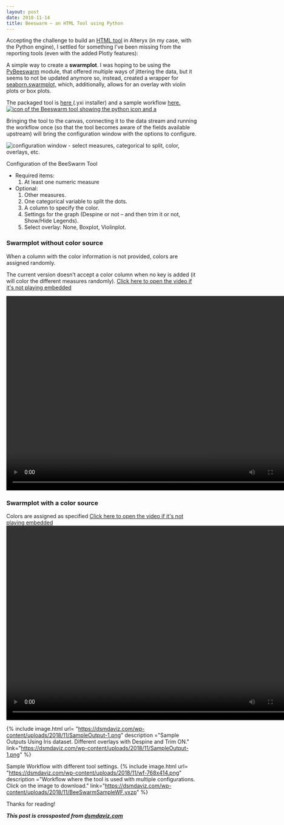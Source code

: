 ```yaml
---
layout: post
date: 2018-11-14
title: Beeswarm – an HTML Tool using Python
---
```

Accepting the challenge to build an [HTML tool][html-tool] in Alteryx (in my case, with the Python engine), I settled for something I’ve been missing from the reporting tools (even with the added Plotly features):

A simple way to create a **swarmplot**. I was hoping to be using the
[PyBeeswarm](https://github.com/mgymrek/pybeeswarm) module, that offered
multiple ways of jittering the data, but it seems to not be updated
anymore so, instead, created a wrapper for
[seaborn.swarmplot,](https://seaborn.pydata.org/generated/seaborn.swarmplot.html) which,
additionally, allows for an overlay with violin plots or box plots.

The packaged tool
is [here ](https://dsmdaviz.com/wp-content/uploads/2018/11/SwarmPlot12.yxi)(.yxi
installer) and a sample
workflow [here.](https://dsmdaviz.com/wp-content/uploads/2018/11/BeeSwarmSampleWF.yxzp)  [\
 ![icon of the Beeswarm tool showing the python icon and a
](https://dsmdaviz.com/wp-content/uploads/elementor/thumbs/swarmplotIcon-nz0qsa94s8vkbxf1dl30owjic83br5lwzb6lu7zilk.png#thumbnailL "swarmplotIcon")](https://dsmdaviz.com/wp-content/uploads/2018/11/SwarmPlot12.yxi)


Bringing the tool to the canvas, connecting it to the data stream and
running the workflow once (so that the tool becomes aware of the fields
available upstream) will bring the configuration window with the options
to configure.

![configuration window - select measures, categorical to split, color,
overlays,
etc.](https://dsmdaviz.com/wp-content/uploads/2018/11/config12.png#midsizeR)

Configuration of the BeeSwarm Tool

-   Required items:
    1.  At least one numeric measure
-   Optional:
    1.  Other measures.
    2.  One categorical variable to split the dots.
    3.  A column to specify the color.
    4.  Settings for the graph (Despine or not – and then trim it or
        not, Show/Hide Legends).
    5.  Select overlay: None, Boxplot, Violinplot.

### Swarmplot without color source

When a column with the color information is not provided, colors are
assigned randomly.

The current version doesn’t accept a color column when no key is added
(it will color the different measures randomly).  [Click here to open the video if it's not playing embedded](https://dsmdaviz.com/wp-content/uploads/2018/11/random_colors.webm)  

<video autoplay="autoplay" loop="loop" width="768" height="512">
  <source src="https://dsmdaviz.com/wp-content/uploads/2018/11/random_colors.webm" type="video/webm">
</video>  


### Swarmplot with a color source

Colors are assigned as specified [Click here to open the video if it's not playing embedded](https://dsmdaviz.com/wp-content/uploads/2018/11/feed-colors.webm)
<video autoplay="autoplay" loop="loop" width="768" height="512">
  <source src="https://dsmdaviz.com/wp-content/uploads/2018/11/feed-colors.webm" type="video/webm">
</video>  

{% include image.html url= "https://dsmdaviz.com/wp-content/uploads/2018/11/SampleOutput-1.png" description ="Sample Outputs Using Iris dataset. Different overlays with Despine and Trim ON." link="https://dsmdaviz.com/wp-content/uploads/2018/11/SampleOutput-1.png" %}


Sample Workflow with different tool settings.
{% include image.html url= "https://dsmdaviz.com/wp-content/uploads/2018/11/wf-768x414.png" description ="Workflow where the tool is used with multiple
configurations. Click on the image to download." link="https://dsmdaviz.com/wp-content/uploads/2018/11/BeeSwarmSampleWF.yxzp" %}




Thanks for reading!

__*This post is crossposted from [dsmdaviz.com](https://dsmdaviz.com/2018/11/beeswarm-plot-in-alteryx/)*__

[html-tool]: https://community.alteryx.com/t5/Dev-Space/HTML-Tool-Challenge-BUILD-an-HTML-tool-and-win-a-prize/m-p/302774
